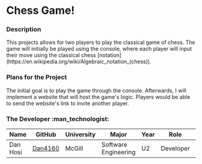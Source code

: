 # Chess Game! 

<h3> Description </h3>
This projects allows for two players to play the classical game of chess. The game will initially be played using the console, where each player will input their move using the classical chess [notation](https://en.wikipedia.org/wiki/Algebraic_notation_(chess)).

<h3> Plans for the Project </h3>
The initial goal is to play the game through the console. Afterwards, I will implement a website that will host the game's logic. Players would be able to send the website's link to invite another player.

<h3> The Developer :man_technologist: </h3> 

|Name   | GitHub  | University  | Major  | Year | Role | Tasks |
|---|---|---|---|---|---|---|
|  Dan Hosi | [Dan4160](https://github.com/Danh4160)  | McGill | Software Engineering  | U2  | Developer | Everything :) |
